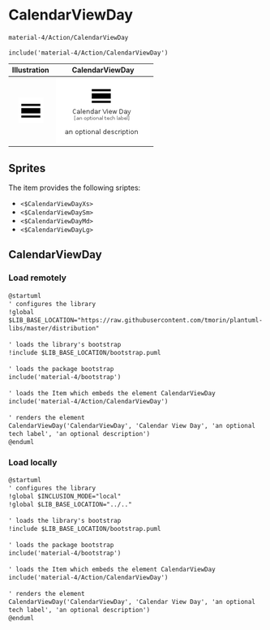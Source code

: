 # CalendarViewDay


```text
material-4/Action/CalendarViewDay
```

```text
include('material-4/Action/CalendarViewDay')
```



| Illustration | CalendarViewDay |
| :---: | :---: |
| ![illustration for Illustration](../../material-4/Action/CalendarViewDay.png) | ![illustration for CalendarViewDay](../../material-4/Action/CalendarViewDay.Local.png) |



## Sprites
The item provides the following sriptes:

- `<$CalendarViewDayXs>`
- `<$CalendarViewDaySm>`
- `<$CalendarViewDayMd>`
- `<$CalendarViewDayLg>`





## CalendarViewDay

### Load remotely
```plantuml
@startuml
' configures the library
!global $LIB_BASE_LOCATION="https://raw.githubusercontent.com/tmorin/plantuml-libs/master/distribution"

' loads the library's bootstrap
!include $LIB_BASE_LOCATION/bootstrap.puml

' loads the package bootstrap
include('material-4/bootstrap')

' loads the Item which embeds the element CalendarViewDay
include('material-4/Action/CalendarViewDay')

' renders the element
CalendarViewDay('CalendarViewDay', 'Calendar View Day', 'an optional tech label', 'an optional description')
@enduml
```

### Load locally
```plantuml
@startuml
' configures the library
!global $INCLUSION_MODE="local"
!global $LIB_BASE_LOCATION="../.."

' loads the library's bootstrap
!include $LIB_BASE_LOCATION/bootstrap.puml

' loads the package bootstrap
include('material-4/bootstrap')

' loads the Item which embeds the element CalendarViewDay
include('material-4/Action/CalendarViewDay')

' renders the element
CalendarViewDay('CalendarViewDay', 'Calendar View Day', 'an optional tech label', 'an optional description')
@enduml
```


